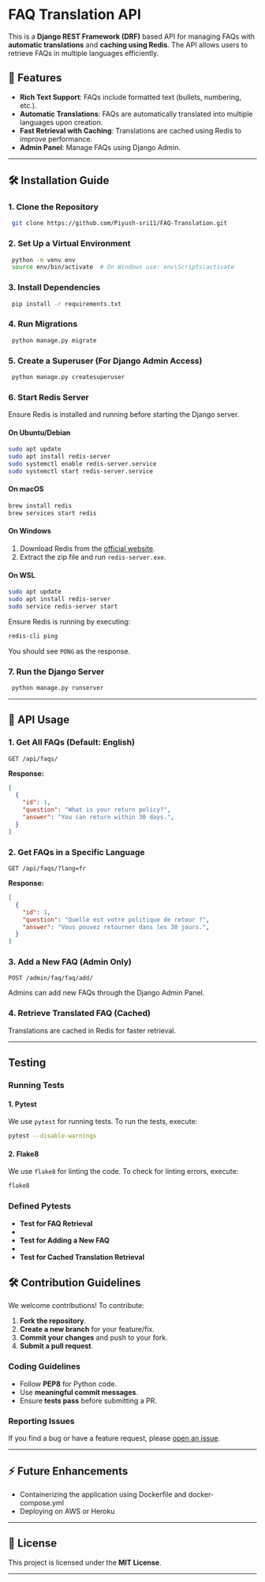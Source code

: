 # FAQ Translation API

This is a **Django REST Framework (DRF)** based API for managing FAQs with **automatic translations** and **caching using Redis**. The API allows users to retrieve FAQs in multiple languages efficiently.

## 🚀 Features
- **Rich Text Support**: FAQs include formatted text (bullets, numbering, etc.).
- **Automatic Translations**: FAQs are automatically translated into multiple languages upon creation.
- **Fast Retrieval with Caching**: Translations are cached using Redis to improve performance.
- **Admin Panel**: Manage FAQs using Django Admin.

---

## 🛠️ Installation Guide

### **1. Clone the Repository**
```sh
 git clone https://github.com/Piyush-sri11/FAQ-Translation.git
```

### **2. Set Up a Virtual Environment**
```sh
 python -m venv env
 source env/bin/activate  # On Windows use: env\Scripts\activate
```

### **3. Install Dependencies**
```sh
 pip install -r requirements.txt
```

### **4. Run Migrations**
```sh
 python manage.py migrate
```

### **5. Create a Superuser** (For Django Admin Access)
```sh
 python manage.py createsuperuser
```

### **6. Start Redis Server**
Ensure Redis is installed and running before starting the Django server.

#### **On Ubuntu/Debian**
```sh
sudo apt update
sudo apt install redis-server
sudo systemctl enable redis-server.service
sudo systemctl start redis-server.service
```

#### **On macOS**
```sh
brew install redis
brew services start redis
```

#### **On Windows**
1. Download Redis from the [official website](https://redis.io/download).
2. Extract the zip file and run `redis-server.exe`.

#### **On WSL**
```sh
sudo apt update
sudo apt install redis-server
sudo service redis-server start
```

Ensure Redis is running by executing:
```sh
redis-cli ping
```
You should see `PONG` as the response.

### **7. Run the Django Server**
```sh
 python manage.py runserver
```

---

## 📌 API Usage

### **1. Get All FAQs (Default: English)**
```http
GET /api/faqs/
```
**Response:**
```json
[
  {
    "id": 1,
    "question": "What is your return policy?",
    "answer": "You can return within 30 days.",
  }
]
```

### **2. Get FAQs in a Specific Language**
```http
GET /api/faqs/?lang=fr
```
**Response:**
```json
[
  {
    "id": 1,
    "question": "Quelle est votre politique de retour ?",
    "answer": "Vous pouvez retourner dans les 30 jours.",
  }
]
```

### **3. Add a New FAQ (Admin Only)**
```http
POST /admin/faq/faq/add/
```
Admins can add new FAQs through the Django Admin Panel.

### **4. Retrieve Translated FAQ (Cached)**
Translations are cached in Redis for faster retrieval.

---

## Testing
### **Running Tests**

#### **1. Pytest**
We use `pytest` for running tests. To run the tests, execute:
```sh
pytest --disable-warnings
```

#### **2. Flake8**
We use `flake8` for linting the code. To check for linting errors, execute:
```sh
flake8
```

### **Defined Pytests**

- **Test for FAQ Retrieval**
- 
- **Test for Adding a New FAQ**
- 
- **Test for Cached Translation Retrieval**


## 🛠️ Contribution Guidelines
We welcome contributions! To contribute:
1. **Fork the repository**.
2. **Create a new branch** for your feature/fix.
3. **Commit your changes** and push to your fork.
4. **Submit a pull request**.

### **Coding Guidelines**
- Follow **PEP8** for Python code.
- Use **meaningful commit messages**.
- Ensure **tests pass** before submitting a PR.

### **Reporting Issues**
If you find a bug or have a feature request, please [open an issue](https://github.com/Piyush-sri11/FAQ-Translation/issues).

---

## ⚡ Future Enhancements
- Containerizing the application using Dockerfile and docker-compose.yml
- Deploying on AWS or Heroku
---

## 📝 License
This project is licensed under the **MIT License**.

---



